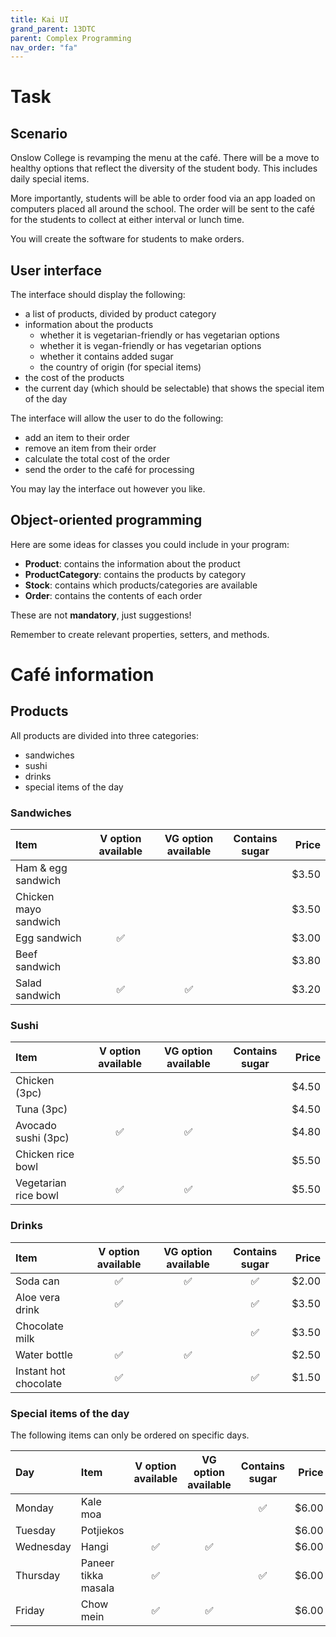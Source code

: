 ```yaml
---
title: Kai UI
grand_parent: 13DTC
parent: Complex Programming
nav_order: "fa"
---
```


# Task

## Scenario

Onslow College is revamping the menu at the café. There will be a move to healthy options that reflect the diversity of the student body. This includes daily special items.

More importantly, students will be able to order food via an app loaded on computers placed all around the school. The order will be sent to the café for the students to collect at either interval or lunch time.

You will create the software for students to make orders.

## User interface

The interface should display the following:

- a list of products, divided by product category
- information about the products
    - whether it is vegetarian-friendly or has vegetarian options
    - whether it is vegan-friendly or has vegetarian options
    - whether it contains added sugar
    - the country of origin (for special items)
- the cost of the products
- the current day (which should be selectable) that shows the special item of the day

The interface will allow the user to do the following:

- add an item to their order
- remove an item from their order
- calculate the total cost of the order
- send the order to the café for processing

You may lay the interface out however you like.

## Object-oriented programming

Here are some ideas for classes you could include in your program:

- **Product**: contains the information about the product
- **ProductCategory**: contains the products by category
- **Stock**: contains which products/categories are available
- **Order**: contains the contents of each order

These are not **mandatory**, just suggestions!

Remember to create relevant properties, setters, and methods.

# Café information

## Products

All products are divided into three categories:

- sandwiches
- sushi
- drinks
- special items of the day

### Sandwiches

| Item | V option available | VG option available | Contains sugar | Price |
| :-- | :-: | :-: | :-: | --: |
| Ham & egg sandwich | | | | $3.50 |
| Chicken mayo sandwich | | | | $3.50 |
| Egg sandwich | ✅ | | | $3.00 |
| Beef sandwich | | | | $3.80 |
| Salad sandwich | ✅ | ✅ | | $3.20

### Sushi

| Item | V option available | VG option available | Contains sugar | Price |
| :-- | :-: | :-: | :-: | --: |
| Chicken (3pc) | | | | $4.50 |
| Tuna (3pc) | | | | $4.50 |
| Avocado sushi (3pc) | ✅ | ✅ | | $4.80 |
| Chicken rice bowl | | | | $5.50 |
| Vegetarian rice bowl | ✅ | ✅ | | $5.50 |

### Drinks

| Item | V option available | VG option available | Contains sugar | Price |
| :-- | :-: | :-: | :-: | --: |
| Soda can | ✅ | ✅ | ✅ | $2.00 |
| Aloe vera drink | ✅ | | ✅ | $3.50 |
| Chocolate milk | | | ✅ | $3.50 |
| Water bottle | ✅ | ✅ | | $2.50 |
| Instant hot chocolate | ✅ | | ✅ | $1.50 |

### Special items of the day

The following items can only be ordered on specific days.

| Day | Item | V option available | VG option available | Contains sugar | Price |
| :-- | :-- | :-: | :-: | :-: | --: |
| Monday | Kale moa | | | ✅ | $6.00 |
| Tuesday | Potjiekos | | | | $6.00 |
| Wednesday | Hangi | ✅ | ✅ | | $6.00 |
| Thursday | Paneer tikka masala | ✅ | | ✅ | $6.00 |
| Friday | Chow mein | ✅ | ✅ | | $6.00 |